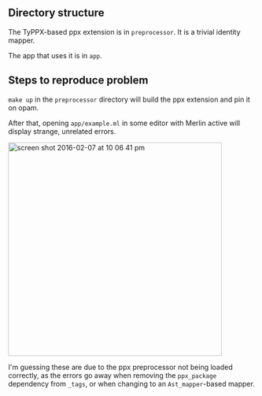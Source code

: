 
## Directory structure

The TyPPX-based ppx extension is in `preprocessor`. It is a trivial identity
mapper.

The app that uses it is in `app`.

## Steps to reproduce problem

`make up` in the `preprocessor` directory will build the ppx extension and pin
it on opam.

After that, opening `app/example.ml` in some editor with Merlin active will
display strange, unrelated errors.

<img width="434" alt="screen shot 2016-02-07 at 10 06 41 pm" src="https://cloud.githubusercontent.com/assets/4328341/12872782/1e1d8994-cde7-11e5-861b-336f46cc422c.png">

I'm guessing these are due to the ppx preprocessor not being loaded correctly,
as the errors go away when removing the `ppx_package` dependency from `_tags`,
or when changing to an `Ast_mapper`-based mapper.

